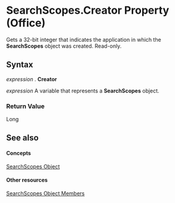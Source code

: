 
# SearchScopes.Creator Property (Office)

Gets a 32-bit integer that indicates the application in which the  **SearchScopes** object was created. Read-only.


## Syntax

 _expression_ . **Creator**

 _expression_ A variable that represents a **SearchScopes** object.


### Return Value

Long


## See also


#### Concepts


[SearchScopes Object](ec42a522-13f3-319b-9453-a5b78c61e74c.md)
#### Other resources


[SearchScopes Object Members](2e4ad88b-25ba-02d1-b7ea-d850db076357.md)

